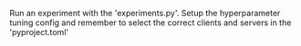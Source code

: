 Run an experiment with the 'experiments.py'. Setup the hyperparameter tuning config and remember to select the correct clients and servers in the 'pyproject.toml'
